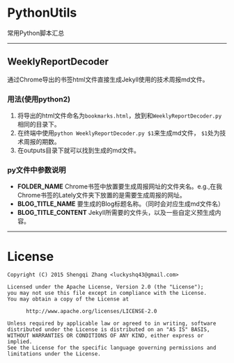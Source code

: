 # PythonUtils
常用Python脚本汇总

---

## WeeklyReportDecoder
通过Chrome导出的书签html文件直接生成Jekyll使用的技术周报md文件。

### 用法(使用python2)
1. 将导出的html文件命名为`bookmarks.html`，放到和`WeeklyReportDecoder.py`相同的目录下。
2. 在终端中使用`python WeeklyReportDecoder.py $1`来生成md文件， `$1`处为技术周报的期数。
3. 在outputs目录下就可以找到生成的md文件。

### py文件中参数说明
* **FOLDER_NAME** Chrome书签中放置要生成周报网址的文件夹名。e.g.,在我Chrome书签的Lately文件夹下放置的是需要生成周报的网址。
* **BLOG_TITLE_NAME** 要生成的Blog标题名称。（同时会对应生成md文件名）
* **BLOG_TITLE_CONTENT** Jekyll所需要的文件头，以及一些自定义预生成内容。

---

# License

    Copyright (C) 2015 Shengqi Zhang <luckyshq43@gmail.com>

    Licensed under the Apache License, Version 2.0 (the "License");
    you may not use this file except in compliance with the License.
    You may obtain a copy of the License at

          http://www.apache.org/licenses/LICENSE-2.0

    Unless required by applicable law or agreed to in writing, software
    distributed under the License is distributed on an "AS IS" BASIS,
    WITHOUT WARRANTIES OR CONDITIONS OF ANY KIND, either express or implied.
    See the License for the specific language governing permissions and
    limitations under the License.
